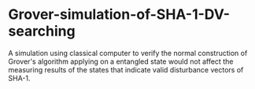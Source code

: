 # Grover-simulation-of-SHA-1-DV-searching
A simulation using classical computer to verify the normal construction of Grover's algorithm applying on a entangled state would not affect the measuring results of the states that indicate valid disturbance vectors of SHA-1.
